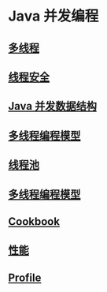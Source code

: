 # Java 并发编程  

## [多线程](Thread.md)  

## [线程安全](Safe.md)

## [Java 并发数据结构](DS.md)

## [多线程编程模型](Model.md)

## [线程池](Threadpool.md)

## [多线程编程模型](Model.md)

## [Cookbook](Cookbook.md)  

## [性能](Performance.md)  

## [Profile](Profile.md)  



